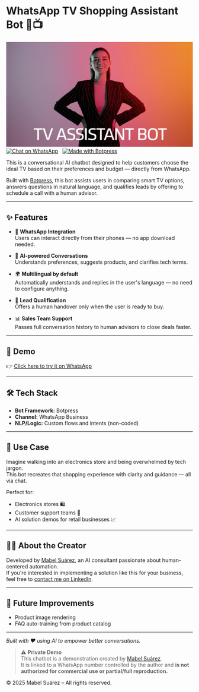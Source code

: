 # WhatsApp TV Shopping Assistant Bot 🤖📺
![Preview of the bot](preview.png)
[![Chat on WhatsApp](https://img.shields.io/badge/Chat%20on-WhatsApp-25D366?style=for-the-badge&logo=whatsapp&logoColor=white)](https://wa.me/51933976199)
&nbsp;
[![Made with Botpress](https://img.shields.io/badge/Made%20with-Botpress-1F2937?style=for-the-badge&logo=botpress&logoColor=white)](https://botpress.com)


This is a conversational AI chatbot designed to help customers choose the ideal TV based on their preferences and budget — directly from WhatsApp.

Built with [Botpress](https://botpress.com), this bot assists users in comparing smart TV options, answers questions in natural language, and qualifies leads by offering to schedule a call with a human advisor.

---

## ✨ Features

- 📱 **WhatsApp Integration**  
  Users can interact directly from their phones — no app download needed.

- 🧠 **AI-powered Conversations**  
  Understands preferences, suggests products, and clarifies tech terms.

- 🌍 **Multilingual by default**  
  Automatically understands and replies in the user's language — no need to configure anything.

- 🎯 **Lead Qualification**  
  Offers a human handover only when the user is ready to buy.

- 📊 **Sales Team Support**  
  Passes full conversation history to human advisors to close deals faster.

---

## 🔗 Demo

👉 [Click here to try it on WhatsApp](https://wa.me/51933976199)

---

## 🛠 Tech Stack

- **Bot Framework:** Botpress
- **Channel:** WhatsApp Business
- **NLP/Logic:** Custom flows and intents (non-coded)

---

## 📌 Use Case

Imagine walking into an electronics store and being overwhelmed by tech jargon.  
This bot recreates that shopping experience with clarity and guidance — all via chat.

Perfect for:
- Electronics stores 🛍️
- Customer support teams 💬
- AI solution demos for retail businesses 📈

---

## 🙋‍♀️ About the Creator

Developed by [Mabel Suárez](https://www.linkedin.com/in/mabel-suarez-gros), an AI consultant passionate about human-centered automation.  
If you're interested in implementing a solution like this for your business, feel free to [contact me on LinkedIn](https://www.linkedin.com/in/mabel-suarez-gros).

---

## 🧪 Future Improvements

- Product image rendering
- FAQ auto-training from product catalog

---

*Built with ❤️ using AI to empower better conversations.*


> ⚠️ **Private Demo**  
This chatbot is a demonstration created by [Mabel Suárez](https://www.linkedin.com/in/mabel-suarez-gros/).  
It is linked to a WhatsApp number controlled by the author and **is not authorized for commercial use or partial/full reproduction.**

© 2025 Mabel Suárez – All rights reserved.
